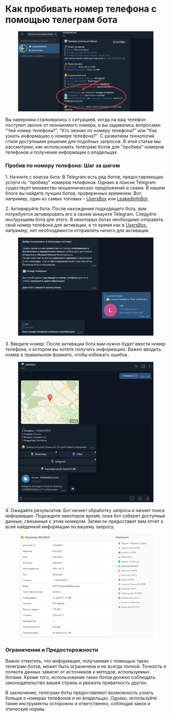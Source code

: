 # Как пробивать номер телефона с помощью телеграм бота

<figure><img src=".gitbook/assets/1 (1).jpg" alt=""><figcaption></figcaption></figure>

Вы наверняка сталкивались с ситуацией, когда на ваш телефон поступил звонок от незнакомого номера, и вы задавались вопросами: "Чей номер телефона?", "Кто звонил по номеру телефона?" или "Как узнать информацию о номере телефона?". С развитием технологий стали доступными решения для подобных запросов. В этой статье мы рассмотрим, как использовать телеграм-ботов для "пробива" номеров телефонов и получения информации о владельцах.

### Пробив по номеру телефона: Шаг за шагом

1\. Начните с поиска бота: В Telegram есть ряд ботов, предоставляющих услуги по "пробиву" номеров телефонов. Однако в поиске Telegram существует множество мошеннических предложений и скама. В нашем блоге вы найдете лучших ботов, проверенных временем. Вот, например, один из самых топовых – [UsersBox](broken-reference) или [LeakedInfoBot](https://probivbot.blogspot.com/2023/02/blog-post\_21.html).

&#x20;2\. Активируйте бота: После нахождения подходящего бота, вам потребуется активировать его в своем аккаунте Telegram. Следуйте инструкциям бота для этого. В некоторых ботах необходимо отправить свой номер телефона для активации, в то время как в [UsersBox](broken-reference), например, нет необходимости отправлять ничего для активации.

<figure><img src=".gitbook/assets/2 (1).jpg" alt=""><figcaption></figcaption></figure>

&#x20;3\. Введите номер: После активации бота вам нужно будет ввести номер телефона, о котором вы хотите получить информацию. Важно вводить номер в правильном формате, чтобы избежать ошибок.

<figure><img src=".gitbook/assets/3 (1).jpg" alt=""><figcaption></figcaption></figure>

4\. Ожидайте результатов: Бот начнет обработку запроса и начнет поиск информации. Подождите некоторое время, пока бот соберет доступные данные, связанные с этим номером. Затем он предоставит вам отчет о всей найденной информации по вашему запросу.

<figure><img src=".gitbook/assets/5.jpg" alt=""><figcaption></figcaption></figure>

### Ограничения и Предосторожности

Важно отметить, что информация, получаемая с помощью таких телеграм-ботов, может быть ограничена и не всегда полной. Точность и полнота данных зависят от источников и методов, используемых ботами. Кроме того, использование таких ботов должно соблюдать законодательство вашей страны и уважать приватность других.

В заключение, телеграм-боты предоставляют возможность узнать больше о номерах телефонов и их владельцах. Однако, используйте такие инструменты осторожно и ответственно, соблюдая закон и этические нормы.
